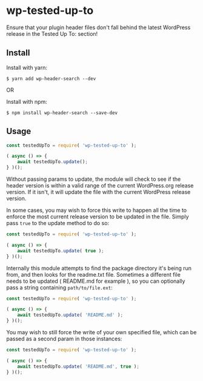 # wp-tested-up-to
Ensure that your plugin header files don't fall behind the latest WordPress release in the Tested Up To: section!

## Install

Install with yarn:

```
$ yarn add wp-header-search --dev
```

OR

Install with npm:

```
$ npm install wp-header-search --save-dev
```

## Usage

```js
const testedUpTo = require( 'wp-tested-up-to' );

( async () => {
	await testedUpTo.update();
} )();
```

Without passing params to update, the module will check to see if the header version is within a valid range of the current WordPress.org release version.  If it isn't, it will update the file with the current WordPress release version.

In some cases, you may wish to force this write to happen all the time to enforce the most current release version to be updated in the file.  Simply pass `true` to the update method to do so:

```js
const testedUpTo = require( 'wp-tested-up-to' );

( async () => {
	await testedUpTo.update( true );
} )();
```

Internally this module attempts to find the package directory it's being run from, and then looks for the readme.txt file.  Sometimes a different file needs to be updated ( README.md for example ), so you can optionally pass a string containing `path/to/file.ext`:

```js
const testedUpTo = require( 'wp-tested-up-to' );

( async () => {
	await testedUpTo.update( 'README.md' );
} )();
```

You may wish to still force the write of your own specified file, which can be passed as a second param in those instances:

```js
const testedUpTo = require( 'wp-tested-up-to' );

( async () => {
	await testedUpTo.update( 'README.md', true );
} )();
```
